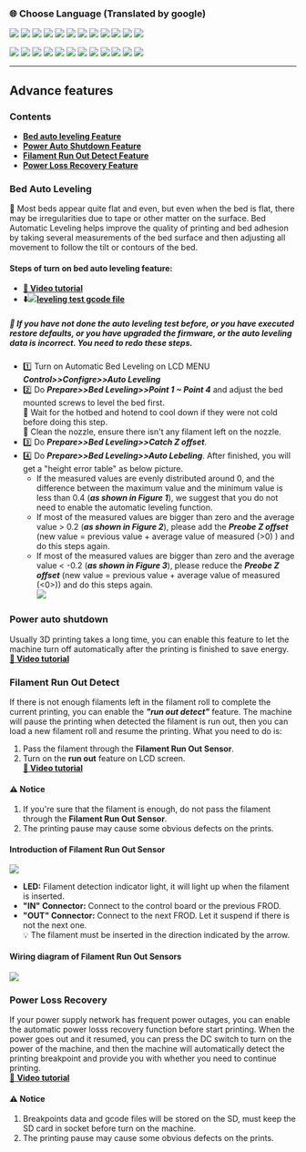 ### :globe_with_meridians: Choose Language (Translated by google)
[![](../../../../lanpic/ES.png)](https://github-com.translate.goog/ZONESTAR3D/Z9/tree/main/Z9V5/Z9V5-MK5/1.Installation_and_User_Guide/Advance_Features?_x_tr_sl=en&_x_tr_tl=es)
[![](../../../../lanpic/PT.png)](https://github-com.translate.goog/ZONESTAR3D/Z9/tree/main/Z9V5/Z9V5-MK5/1.Installation_and_User_Guide/Advance_Features?_x_tr_sl=en&_x_tr_tl=pt)
[![](../../../../lanpic/FR.png)](https://github-com.translate.goog/ZONESTAR3D/Z9/tree/main/Z9V5/Z9V5-MK5/1.Installation_and_User_Guide/Advance_Features?_x_tr_sl=en&_x_tr_tl=fr)
[![](../../../../lanpic/DE.png)](https://github-com.translate.goog/ZONESTAR3D/Z9/tree/main/Z9V5/Z9V5-MK5/1.Installation_and_User_Guide/Advance_Features?_x_tr_sl=en&_x_tr_tl=de)
[![](../../../../lanpic/IT.png)](https://github-com.translate.goog/ZONESTAR3D/Z9/tree/main/Z9V5/Z9V5-MK5/1.Installation_and_User_Guide/Advance_Features?_x_tr_sl=en&_x_tr_tl=it)
[![](../../../../lanpic/SW.png)](https://github-com.translate.goog/ZONESTAR3D/Z9/tree/main/Z9V5/Z9V5-MK5/1.Installation_and_User_Guide/Advance_Features?_x_tr_sl=en&_x_tr_tl=sv)
[![](../../../../lanpic/PL.png)](https://github-com.translate.goog/ZONESTAR3D/Z9/tree/main/Z9V5/Z9V5-MK5/1.Installation_and_User_Guide/Advance_Features?_x_tr_sl=en&_x_tr_tl=pl)
[![](../../../../lanpic/DK.png)](https://github-com.translate.goog/ZONESTAR3D/Z9/tree/main/Z9V5/Z9V5-MK5/1.Installation_and_User_Guide/Advance_Features?_x_tr_sl=en&_x_tr_tl=da)
[![](../../../../lanpic/CZ.png)](https://github-com.translate.goog/ZONESTAR3D/Z9/tree/main/Z9V5/Z9V5-MK5/1.Installation_and_User_Guide/Advance_Features?_x_tr_sl=en&_x_tr_tl=cs)
[![](../../../../lanpic/HR.png)](https://github-com.translate.goog/ZONESTAR3D/Z9/tree/main/Z9V5/Z9V5-MK5/1.Installation_and_User_Guide/Advance_Features?_x_tr_sl=en&_x_tr_tl=hr)
[![](../../../../lanpic/RO.png)](https://github-com.translate.goog/ZONESTAR3D/Z9/tree/main/Z9V5/Z9V5-MK5/1.Installation_and_User_Guide/Advance_Features?_x_tr_sl=en&_x_tr_tl=ro)
[![](../../../../lanpic/SK.png)](https://github-com.translate.goog/ZONESTAR3D/Z9/tree/main/Z9V5/Z9V5-MK5/1.Installation_and_User_Guide/Advance_Features?_x_tr_sl=en&_x_tr_tl=sk)

[![](../../../../lanpic/RU.png)](https://github-com.translate.goog/ZONESTAR3D/Z9/tree/main/Z9V5/Z9V5-MK5/1.Installation_and_User_Guide/Advance_Features?_x_tr_sl=en&_x_tr_tl=ru)
[![](../../../../lanpic/JP.png)](https://github-com.translate.goog/ZONESTAR3D/Z9/tree/main/Z9V5/Z9V5-MK5/1.Installation_and_User_Guide/Advance_Features?_x_tr_sl=en&_x_tr_tl=ja)
[![](../../../../lanpic/KR.png)](https://github-com.translate.goog/ZONESTAR3D/Z9/tree/main/Z9V5/Z9V5-MK5/1.Installation_and_User_Guide/Advance_Features?_x_tr_sl=en&_x_tr_tl=ko)
[![](../../../../lanpic/ID.png)](https://github-com.translate.goog/ZONESTAR3D/Z9/tree/main/Z9V5/Z9V5-MK5/1.Installation_and_User_Guide/Advance_Features?_x_tr_sl=en&_x_tr_tl=id)
[![](../../../../lanpic/TH.png)](https://github-com.translate.goog/ZONESTAR3D/Z9/tree/main/Z9V5/Z9V5-MK5/1.Installation_and_User_Guide/Advance_Features?_x_tr_sl=en&_x_tr_tl=th)
[![](../../../../lanpic/VN.png)](https://github-com.translate.goog/ZONESTAR3D/Z9/tree/main/Z9V5/Z9V5-MK5/1.Installation_and_User_Guide/Advance_Features?_x_tr_sl=en&_x_tr_tl=vi)
[![](../../../../lanpic/IL.png)](https://github-com.translate.goog/ZONESTAR3D/Z9/tree/main/Z9V5/Z9V5-MK5/1.Installation_and_User_Guide/Advance_Features?_x_tr_sl=en&_x_tr_tl=iw)
[![](../../../../lanpic/SA.png)](https://github-com.translate.goog/ZONESTAR3D/Z9/tree/main/Z9V5/Z9V5-MK5/1.Installation_and_User_Guide/Advance_Features?_x_tr_sl=en&_x_tr_tl=ar)
[![](../../../../lanpic/TR.png)](https://github-com.translate.goog/ZONESTAR3D/Z9/tree/main/Z9V5/Z9V5-MK5/1.Installation_and_User_Guide/Advance_Features?_x_tr_sl=en&_x_tr_tl=tr)
[![](../../../../lanpic/GR.png)](https://github-com.translate.goog/ZONESTAR3D/Z9/tree/main/Z9V5/Z9V5-MK5/1.Installation_and_User_Guide/Advance_Features?_x_tr_sl=en&_x_tr_tl=el)
[![](../../../../lanpic/BR.png)](https://github-com.translate.goog/ZONESTAR3D/Z9/tree/main/Z9V5/Z9V5-MK5/1.Installation_and_User_Guide/Advance_Features?_x_tr_sl=en&_x_tr_tl=pt)
[![](../../../../lanpic/CN.png)](https://github-com.translate.goog/ZONESTAR3D/Z9/tree/main/Z9V5/Z9V5-MK5/1.Installation_and_User_Guide/Advance_Features?_x_tr_sl=en&_x_tr_tl=zh-CN)

-----
## Advance features
### Contents
- [**Bed auto leveling Feature**](#bed-auto-leveling)
- [**Power Auto Shutdown Feature**](#power-auto-shutdownwn)
- [**Filament Run Out Detect Feature**](#filament-run-out-detect)
- [**Power Loss Recovery Feature**](#power-loss-recovery)

### Bed Auto Leveling
:book: Most beds appear quite flat and even, but even when the bed is flat, there may be irregularities due to tape or other matter on the surface. Bed Automatic Leveling helps improve the quality of printing and bed adhesion by taking several measurements of the bed surface and then adjusting all movement to follow the tilt or contours of the bed.   
#### Steps of turn on bed auto leveling feature:
- **[:movie_camera: Video tutorial](https://youtu.be/Zoyl6PybsUk)**   
- **:arrow_down:[![](gcode.jpg)leveling test gcode file](./Bed_Auto_Leveling/level_test_310.zip)**  
##### :loudspeaker: If you have not done the auto leveling test before, or you have executed restore defaults, or you have upgraded the firmware, or the auto leveling data is incorrect. You need to redo these steps.   
- :one: Turn on Automatic Bed Leveling on LCD MENU ***Control>>Configre>>Auto Leveling***  
- :two: Do ***Prepare>>Bed Leveling>>Point 1 ~ Point 4*** and adjust the bed mounted screws to level the bed first.   
:loudspeaker: Wait for the hotbed and hotend to cool down if they were not cold before doing this step.  
:loudspeaker: Clean the nozzle, ensure there isn't any filament left on the nozzle.
- :three: Do ***Prepare>>Bed Leveling>>Catch Z offset***.
- :four: Do ***Prepare>>Bed Leveling>>Auto Lebeling***. After finished, you will get a "height error table" as below picture.
  - If the measured values are evenly distributed around 0, and the difference between the maximum value and the minimum value is less than 0.4 (***as shown in Figure 1***), we suggest that you do not need to enable the automatic leveling function.   
  - If most of the measured values are bigger than zero and the average value > 0.2 (***as shown in Figure 2***), please add the ***Preobe Z offset*** (new value = previous value + average value of measured (>0)  ) and do this steps again.
  - If most of the measured values are bigger than zero and the average value < -0.2 (***as shown in Figure 3***), please reduce the ***Preobe Z offset*** (new value = previous value + average value of measured (<0>)) and do this steps again.  
![](./pic/Bed_leveling_1.jpg)  

### Power auto shutdown
Usually 3D printing takes a long time, you can enable this feature to let the machine turn off automatically after the printing is finished to save energy.    
**[:movie_camera: Video tutorial](https://youtu.be/SJLpmJL-tG4)**  

### Filament Run Out Detect
If there is not enough filaments left in the filament roll to complete the current printing, you can enable the ***"run out detect"*** feature. The machine will pause the printing when detected the filament is run out, then you can load a new filament roll and resume the printing. What you need to do is:    
1. Pass the filament through the **Filament Run Out Sensor**.
2. Turn on the **run out** feature on LCD screen.      
**[:movie_camera: Video tutorial](https://youtu.be/QCJ-6L6ze1w)**   
#### :warning: Notice
1. If you're sure that the filament is enough, do not pass the filament through the **Filament Run Out Sensor**.         
2. The printing pause may cause some obvious defects on the prints. 
#### Introduction of Filament Run Out Sensor
![](pic/FROD1.jpg)
- **LED:** Filament detection indicator light, it will light up when the filament is inserted.
- **"IN" Connector:** Connect to  the control board or the previous FROD.
- **"OUT" Connector:** Connect to the next FROD. Let it suspend if there is not the next one.   
:bulb:  The filament must be inserted in the direction indicated by the arrow.
#### Wiring diagram of Filament Run Out Sensors
![](pic/FRODwiring.jpg)

### Power Loss Recovery
If your power supply network has frequent power outages, you can enable the automatic power losss recovery function before start printing. When the power goes out and it resumed, you can press the DC switch to turn on the power of the machine, and then the machine will automatically detect the printing breakpoint and provide you with whether you need to continue printing.    
[:movie_camera: **Video tutorial**](https://youtu.be/f-PpasByiiE)     
#### :warning: Notice 
1. Breakpoints data and gcode files will be stored on the SD, must keep the SD card in socket before turn on the machine.       
2. The printing pause may cause some obvious defects on the prints.    
